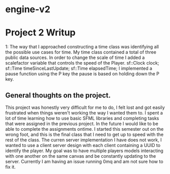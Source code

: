 # engine-v2
# Project 2 Writup
1: The way that I approached constructing a time class was identifying all the possible use cases for time.
My time class contained a total of three public data sources. In order to change the scale of time I added a scalefactor variable that controls the speed of the Player.
sf::Clock clock;
sf::Time timeSinceLastUpdate;
sf::Time elapsedTime;
I implemented a pause function using the P key the pause is based on holding down the P key.
## General thoughts on the project.
This project was honestly very difficult for me to do, I felt lost and got easily frustrated when things weren't working the way I wanted them to.
I spent a lot of time learning how to use basic SFML libraries and completing tasks that were assigned in the previous project. In the future I would like to be able to complete the assignments ontime. I started this semester out on the wrong foot, and this is the final class that I need to get up to speed with the rest of the class.
The curren server implementation I have does not work, I wanted to use a client server design with each client containing a UUID to identify the player. My goal was to have multiple players models interacting with one another on the same canvas and be constantly updating to the server. Currently I am having an issue running 0mq and am not sure how to fix it.
